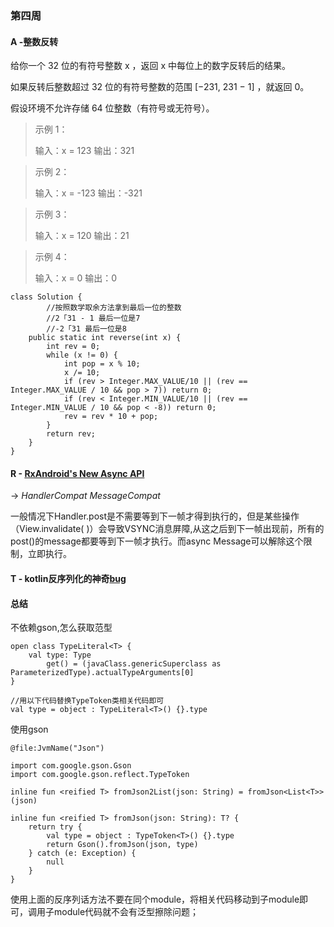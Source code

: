 ### 第四周

#### A -整数反转

给你一个 32 位的有符号整数 x ，返回 x 中每位上的数字反转后的结果。

如果反转后整数超过 32 位的有符号整数的范围 [−231,  231 − 1] ，就返回 0。

假设环境不允许存储 64 位整数（有符号或无符号）。

> 示例 1：
>
> 输入：x = 123
> 输出：321

> 示例 2：
>
> 输入：x = -123
> 输出：-321

> 示例 3：
>
> 输入：x = 120
> 输出：21

> 示例 4：
>
> 输入：x = 0
> 输出：0

```
class Solution {
		//按照数学取余方法拿到最后一位的整数
		//2「31 - 1 最后一位是7
		//-2「31 最后一位是8
    public static int reverse(int x) {
        int rev = 0;
        while (x != 0) {
            int pop = x % 10;
            x /= 10;
            if (rev > Integer.MAX_VALUE/10 || (rev == Integer.MAX_VALUE / 10 && pop > 7)) return 0;
            if (rev < Integer.MIN_VALUE/10 || (rev == Integer.MIN_VALUE / 10 && pop < -8)) return 0;
            rev = rev * 10 + pop;
        }
        return rev;
    }
}
```



#### R - [RxAndroid's New Async API](https://www.zacsweers.dev/rxandroids-new-async-api/)

-> *HandlerCompat* *MessageCompat*

一般情况下Handler.post是不需要等到下一帧才得到执行的，但是某些操作（View.invalidate( )）会导致VSYNC消息屏障,从这之后到下一帧出现前，所有的post()的message都要等到下一帧才执行。而async Message可以解除这个限制，立即执行。

#### T - kotlin反序列化的神奇[bug](https://juejin.cn/post/6921359126438084621)

#### 总结

不依赖gson,怎么获取范型

```
open class TypeLiteral<T> {
    val type: Type
        get() = (javaClass.genericSuperclass as ParameterizedType).actualTypeArguments[0]
}

//用以下代码替换TypeToken类相关代码即可
val type = object : TypeLiteral<T>() {}.type
```

使用gson

```
@file:JvmName("Json")

import com.google.gson.Gson
import com.google.gson.reflect.TypeToken

inline fun <reified T> fromJson2List(json: String) = fromJson<List<T>>(json)

inline fun <reified T> fromJson(json: String): T? {
    return try {
        val type = object : TypeToken<T>() {}.type
        return Gson().fromJson(json, type)
    } catch (e: Exception) {
        null
    }
}
```

使用上面的反序列话方法不要在同个module，将相关代码移动到子module即可，调用子module代码就不会有泛型擦除问题；

